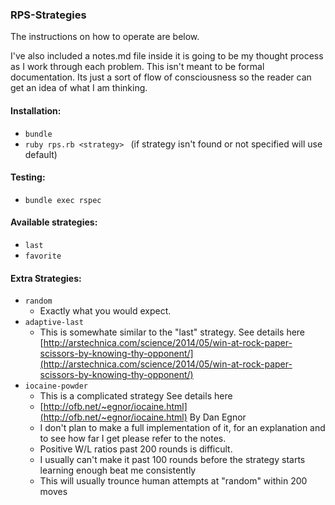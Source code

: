 ### RPS-Strategies
The instructions on how to operate are below.

 I've also included a notes.md file inside it is going to be my thought process as I work through each problem. This isn't meant to be formal documentation. Its just a sort of flow of consciousness so the reader can get an idea of what I am thinking.

#### Installation:
* ``` bundle ```
* ```ruby rps.rb <strategy> ``` (if strategy isn't found or not specified will use default)

#### Testing:
* ``` bundle exec rspec ```

#### Available strategies:
* ```last ```
* ```favorite ```

#### Extra Strategies:
* ```random```
  * Exactly what you would expect.
* ```adaptive-last ```
  * This is somewhate similar to the "last" strategy. See details here [http://arstechnica.com/science/2014/05/win-at-rock-paper-scissors-by-knowing-thy-opponent/](http://arstechnica.com/science/2014/05/win-at-rock-paper-scissors-by-knowing-thy-opponent/)
* ```iocaine-powder```
  * This is a complicated strategy See details here
  * [http://ofb.net/~egnor/iocaine.html](http://ofb.net/~egnor/iocaine.html) By Dan Egnor
  *  I don't plan to make a full implementation of it, for an explanation and to see how far I get please refer to the notes.
  * Positive W/L ratios past 200 rounds is difficult.
  * I usually can't make it past 100 rounds before the strategy starts learning enough beat me consistently
  * This will usually trounce human attempts at "random" within 200 moves
